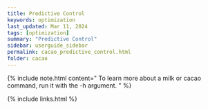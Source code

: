 ```yaml
---
title: Predictive Control
keywords: optimization
last_updated: Mar 11, 2024
tags: [optimization]
summary: "Predictive Control"
sidebar: userguide_sidebar
permalink: cacao_predictive_control.html
folder: cacao
---
```



{% include note.html content="
To learn more about a milk or cacao command, run it with the -h argument. 
" %}


{% include links.html %}
